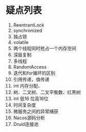 # 疑点列表

1. ReentrantLock
2. synchronized
3. 独占锁
4. volatile
5. 两个线程同时抢占一个内存空间
6. 深层复制
7. 多线程
8. RandomAccess
9. 迭代和for循环的区别
10. 引用传递，值传递
11. int 内存分配、
12. 树、二叉树、二叉平衡数、红黑树
13. int 低16 位高16位
14. 时间复杂度
15. 微服务之间的异常捕获
16. Nacos源码分析
17. Druid连接池